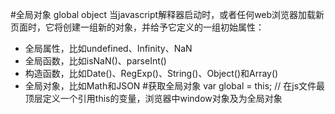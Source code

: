 #全局对象 global object
  当javascript解释器启动时，或者任何web浏览器加载新页面时，它将创建一组新的对象，并给予它定义的一组初始属性：
* 全局属性，比如undefined、Infinity、NaN
* 全局函数，比如isNaN()、parseInt()
* 构造函数，比如Date()、RegExp()、String()、Object()和Array()
* 全局对象，比如Math和JSON
#获取全局对象
  var global = this;  // 在js文件最顶层定义一个引用this的变量，浏览器中window对象及为全局对象